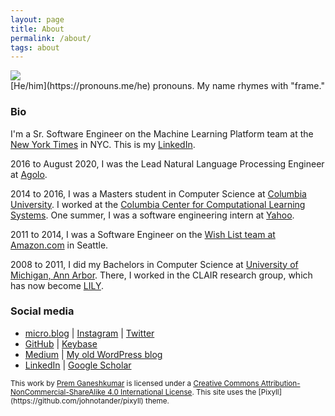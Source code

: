 ```yaml
---
layout: page
title: About
permalink: /about/
tags: about
---
```


<img class="img" src="http://gravatar.com/avatar/78d39db54dc3d3c93159454e257185ea?s=80">
<br />
[He/him](https://pronouns.me/he) pronouns. My name rhymes with "frame."

### Bio

I'm a Sr. Software Engineer on the Machine Learning Platform team at the [New York Times](https://nytimes.com) in NYC. This is my <a href="http://www.linkedin.com/in/pgkmr" rel="me">LinkedIn</a>.

2016 to August 2020, I was the Lead Natural Language Processing Engineer at [Agolo](http://agolo.com/).

2014 to 2016, I was a Masters student in Computer Science at [Columbia University](http://columbia.edu/). I worked at the [Columbia Center for Computational Learning Systems](https://www.cs.columbia.edu/areas/speech/). One summer, I was a software engineering intern at [Yahoo](https://www.yahoo.com/).

2011 to 2014, I was a Software Engineer on the [Wish List team at Amazon.com](http://amazon.com/wishlist) in Seattle.

2008 to 2011, I did my Bachelors in Computer Science at [University of Michigan, Ann Arbor](http://umich.edu/). There, I worked in the CLAIR research group, which has now become [LILY](https://yale-lily.github.io/).

### Social media

* <a href="http://pgkr.net" rel="me">micro.blog</a> \| <a href="http://instagram.com/premtagram" rel="me">Instagram</a> \| <a href="http://twitter.com/premgane" rel="me">Twitter</a>
* <a href="https://github.com/premgane/" rel="me">GitHub</a> \| <a href="https://keybase.io/pgkr" rel="me">Keybase</a>
* <a href="https://medium.com/@pgkr" rel="me">Medium</a> \| [My old WordPress blog](http://premgane.wordpress.com)
* <a href="https://www.linkedin.com/in/prem-ganeshkumar-6a3a2318" rel="me">LinkedIn</a> \| <a href="https://scholar.google.com/citations?hl=en&view_op=list_works&gmla=AJsN-F41alnNFrAO2zZnC_j5WPd8xSWpQaKHGifWWgg6Z2WYJjM_OXHErXWEY-eFY-84Wv8XYKEJRjSnUSvBviRaDAfpPr5ESQ&user=ewXjGD4AAAAJ" rel="me">Google Scholar</a>

<small>
This work by <a xmlns:cc="http://creativecommons.org/ns#" href="http://premgkumar.com" property="cc:attributionName" rel="cc:attributionURL">Prem Ganeshkumar</a> is licensed under a <a rel="license" href="http://creativecommons.org/licenses/by-nc-sa/4.0/">Creative Commons Attribution-NonCommercial-ShareAlike 4.0 International License</a>. This site uses the [Pixyll](https://github.com/johnotander/pixyll) theme.
</small>